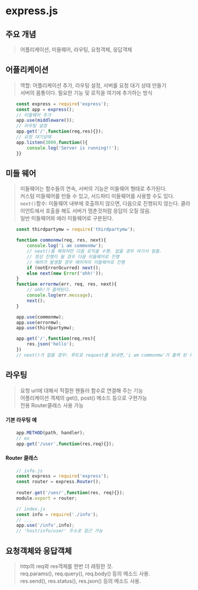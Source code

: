# express.js
## 주요 개념
> 어플리케이션, 미들웨어, 라우팅, 요청객체, 응답객체<br>

## 어플리케이션
> 역할: 어플리케이션 추가, 라우팅 설정, 서버를 요청 대기 상태 만들기 <br>
> 서버의 몸통이다. 필요한 기능 및 로직을 여기에 추가하는 방식

```javascript
    const express = require('express');
    const app = express();
    // 미들웨어 추가
    app.use(middleware());
    // 라우팅 설정
    app.get('/',function(req,res){});
    // 요청 대기상태
    app.listen(3000,function(){
        console.log('Server is running!!');
    }}
```

## 미들 웨어
> 미들웨어는 함수들의 연속, 서버의 기능은 미들웨어 형태로 추가된다. <br>
> 커스텀 미들웨어를 만들 수 있고, 서드파티 미들웨어를 사용할 수도 있다. <br>
> `next()`함수: 미들웨어 내부에 호출하지 않으면, 다음으로 진행되지 않는다. 클라이언트에서 호출을 해도 서버가 멈춘것처럼 응답이 오질 않음.<br>
> 일반 미들웨어와 에러 미들웨어로 구분된다.

```javascript
    const thirdpartymw = require('thirdpartymw');

    function commonmw(req, res, next){
        console.log('i am commonmw');
        // next()를 해줘야만 다음 로직을 수행. 없을 경우 여기서 멈춤.
        // 정상 진행이 될 경우 다음 미들웨어로 진행
        // 에러가 발생할 경우 에러처리 미들웨어로 진행
        if (notErrorOcurred) next();
        else next(new Error('ohh!')); 
    }
    function errormw(err, req, res, next){
        // ohh!가 출력된다.
        console.log(err.message);
        next();
    }

    app.use(commonmw);
    app.use(errormw);
    app.use(thirdpartymw);

    app.get('/',function(req,res){
        res.json('hello');
    })
    // next()가 없을 경우: 루트로 request를 보내면,'i am commonmw'가 출력 된 이후에 미들웨어와 '/'라우터가 진행되지 않는다.
```

## 라우팅
> 요청 url에 대해서 적절한 핸들러 함수로 연결해 주는 기능<br>
> 어플리케이션 객체의 get(), post() 메소드 등으로 구현가능<br>
> 전용 Router클래스 사용 가능

#### 기본 라우팅 예
```javascript
    app.METHOD(path, handler);
    // ex
    app.get('/user',function(res,req){});
```

#### Router 클래스
```javascript
    // info.js
    const express = require('express');
    const router = express.Router();
    
    router.get('/uesr',function(res, req){});
    module.export = router;

    // index.js
    const info = require('./info');
    // ...
    app.use('/info',info);
    // 'host/info/user' 주소로 접근 가능
```

## 요청객체와 응답객체
> http의 req와 res객체를 한번 더 래핑한 것.<br>
> req.params(), req.query(), req.body() 등의 메소드 사용.<br>
> res.send(), res.status(), res.json() 등의 메소드 사용.